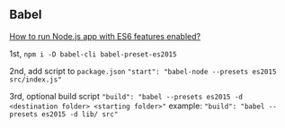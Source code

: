 ## Babel

[How to run Node.js app with ES6 features enabled?](https://stackoverflow.com/questions/28782656/how-to-run-node-js-app-with-es6-features-enabled)

1st,
`npm i -D babel-cli babel-preset-es2015`

2nd,
add script to `package.json`
`"start": "babel-node --presets es2015 src/index.js"`

3rd,
optional build script
`"build": "babel --presets es2015 -d <destination folder> <starting folder>"`
example:
`"build": "babel --presets es2015 -d lib/ src"`
